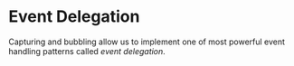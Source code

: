 # Event Delegation

Capturing and bubbling allow us to implement one of most powerful event handling patterns called _event delegation_.
